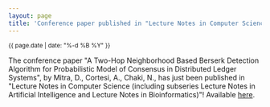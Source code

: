 ```yaml
---
layout: page
title: 'Conference paper published in "Lecture Notes in Computer Science (including subseries Lecture Notes in Artificial Intelligence and Lecture Notes in Bioinformatics)"!'
---
```


<small>{{ page.date | date: "%-d %B %Y" }}</small>

The conference paper "A Two-Hop Neighborhood Based Berserk Detection Algorithm for Probabilistic Model of Consensus in Distributed Ledger Systems", by Mitra, D., Cortesi, A., Chaki, N., has just been published in "Lecture Notes in Computer Science (including subseries Lecture Notes in Artificial Intelligence and Lecture Notes in Bioinformatics)"! Available [here](https://doi.org/10.1007/978-3-031-41456-5_29).
